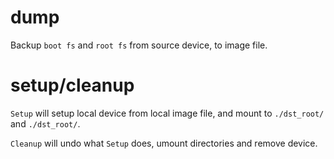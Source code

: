 
# dump

Backup `boot fs` and `root fs` from source device, to image file.

# setup/cleanup

`Setup` will setup local device from local image file, and mount to `./dst_root/` and `./dst_root/`.

`Cleanup` will undo what `Setup` does, umount directories and remove device.
